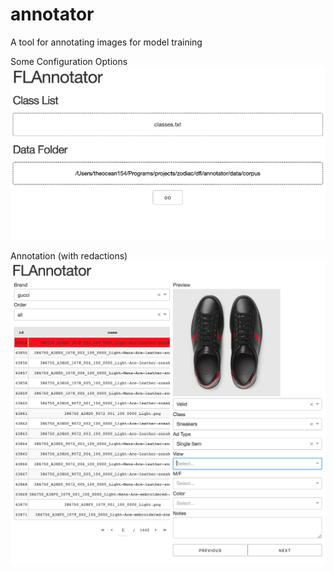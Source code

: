 # annotator
A tool for annotating images for model training


Some Configuration Options
![](https://raw.githubusercontent.com/FashionLab/annotator/master/docs/img/config.png)

Annotation (with redactions)
![](https://raw.githubusercontent.com/FashionLab/annotator/master/docs/img/annotate2.png)
